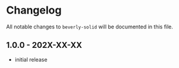 # Changelog

All notable changes to `beverly-solid` will be documented in this file.

## 1.0.0 - 202X-XX-XX

- initial release
